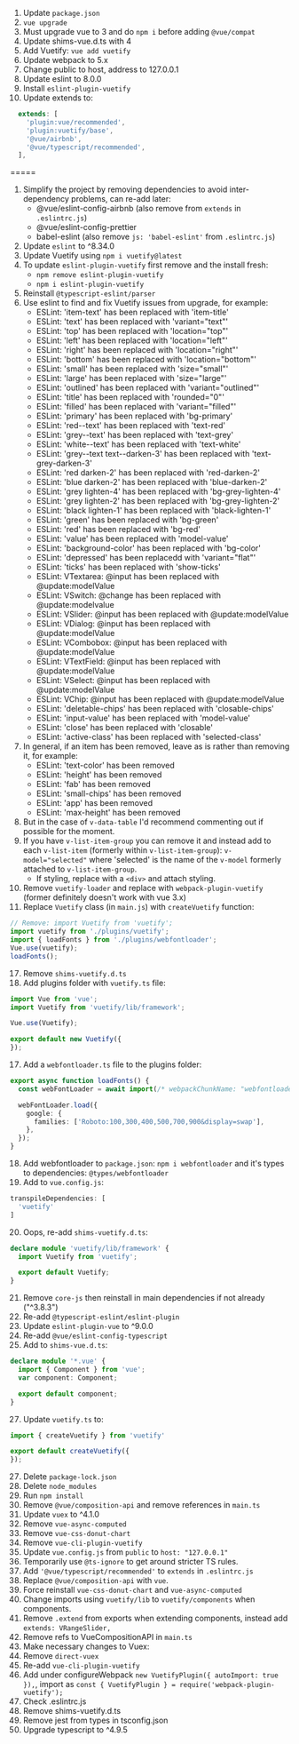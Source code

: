 1. Update `package.json`
2. `vue upgrade`
3. Must upgrade vue to 3 and do `npm i` before adding `@vue/compat`
4. Update shims-vue.d.ts with 4
5. Add Vuetify: `vue add vuetify`
6. Update webpack to 5.x
7. Change public to host, address to 127.0.0.1
8. Update eslint to 8.0.0
9. Install `eslint-plugin-vuetify`
10. Update extends to:
```js
  extends: [
    'plugin:vue/recommended',
    'plugin:vuetify/base',
    '@vue/airbnb',
    '@vue/typescript/recommended',
  ],
```



=====
1. Simplify the project by removing dependencies to avoid inter-dependency problems, can re-add later:
    - @vue/eslint-config-airbnb (also remove from `extends` in `.eslintrc.js`)
    - @vue/eslint-config-prettier
    - babel-eslint (also remove `js: 'babel-eslint'` from `.eslintrc.js`)
7. Update `eslint` to ^8.34.0
8. Update Vuetify using `npm i vuetify@latest`
9. To update `eslint-plugin-vuetify` first remove and the install fresh:
    - `npm remove eslint-plugin-vuetify`
    - `npm i eslint-plugin-vuetify`
10. Reinstall `@typescript-eslint/parser`
11. Use eslint to find and fix Vuetify issues from upgrade, for example:
    - ESLint: 'item-text' has been replaced with 'item-title'
    - ESLint: 'text' has been replaced with 'variant="text"'
    - ESLint: 'top' has been replaced with 'location="top"'
    - ESLint: 'left' has been replaced with 'location="left"'
    - ESLint: 'right' has been replaced with 'location="right"'
    - ESLint: 'bottom' has been replaced with 'location="bottom"'
    - ESLint: 'small' has been replaced with 'size="small"'
    - ESLint: 'large' has been replaced with 'size="large"'
    - ESLint: 'outlined' has been replaced with 'variant="outlined"'
    - ESLint: 'title' has been replaced with 'rounded="0"'
    - ESLint: 'filled' has been replaced with 'variant="filled"'
    - ESLint: 'primary' has been replaced with 'bg-primary'
    - ESLint: 'red--text' has been replaced with 'text-red'
    - ESLint: 'grey--text' has been replaced with 'text-grey'
    - ESLint: 'white--text' has been replaced with 'text-white'
    - ESLint: 'grey--text text--darken-3' has been replaced with 'text-grey-darken-3'
    - ESLint: 'red darken-2' has been replaced with 'red-darken-2'
    - ESLint: 'blue darken-2' has been replaced with 'blue-darken-2'
    - ESLint: 'grey lighten-4' has been replaced with 'bg-grey-lighten-4'
    - ESLint: 'grey lighten-2' has been replaced with 'bg-grey-lighten-2'
    - ESLint: 'black lighten-1' has been replaced with 'black-lighten-1'
    - ESLint: 'green' has been replaced with 'bg-green'
    - ESLint: 'red' has been replaced with 'bg-red'
    - ESLint: 'value' has been replaced with 'model-value'
    - ESLint: 'background-color' has been replaced with 'bg-color'
    - ESLint: 'depressed' has been replacedd with 'variant="flat"'
    - ESLint: 'ticks' has been replaced with 'show-ticks'
    - ESLint: VTextarea: @input has been replaced with @update:modelValue
    - ESLint: VSwitch: @change has been replaced with @update:modelvalue
    - ESLint: VSlider: @input has been replaced with @update:modelValue
    - ESLint: VDialog: @input has been replaced with @update:modelValue
    - ESLint: VCombobox: @input has been replaced with @update:modelValue
    - ESLint: VTextField: @input has been replaced with @update:modelValue
    - ESLint: VSelect: @input has been replaced with @update:modelValue
    - ESLint: VChip: @input has been replaced with @update:modelValue
    - ESLint: 'deletable-chips' has been replaced with 'closable-chips'
    - ESLint: 'input-value' has been replaced with 'model-value'
    - ESLint: 'close' has been replaced with 'closable'
    - ESLint: 'active-class' has been replaced with 'selected-class'
12. In general, if an item has been removed, leave as is rather than removing it, for example:
    - ESLint: 'text-color' has been removed
    - ESLint: 'height' has been removed
    - ESLint: 'fab' has been removed
    - ESLint: 'small-chips' has been removed
    - ESLint: 'app' has been removed
    - ESLint: 'max-height' has been removed
13. But in the case of `v-data-table` I'd recommend commenting out if possible for the moment.
14. If you have `v-list-item-group` you can remove it and instead add to each `v-list-item` (formerly within `v-list-item-group`): `v-model="selected"` where 'selected' is the name of the `v-model` formerly attached to `v-list-item-group`.
    - If styling, replace with a `<div>` and attach styling.
15. Remove `vuetify-loader` and replace with `webpack-plugin-vuetify` (former definitely doesn't work with vue 3.x)
16. Replace `Vuetify` class (in `main.js`) with `createVuetify` function:
```js
// Remove: import Vuetify from 'vuetify';
import vuetify from './plugins/vuetify';
import { loadFonts } from './plugins/webfontloader';
Vue.use(vuetify);
loadFonts();
```
17. Remove `shims-vuetify.d.ts`
18. Add plugins folder with `vuetify.ts` file:
```ts
import Vue from 'vue';
import Vuetify from 'vuetify/lib/framework';

Vue.use(Vuetify);

export default new Vuetify({
});
```
17. Add a `webfontloader.ts` file to the plugins folder:
```ts
export async function loadFonts() {
  const webFontLoader = await import(/* webpackChunkName: "webfontloader" */'webfontloader');

  webFontLoader.load({
    google: {
      families: ['Roboto:100,300,400,500,700,900&display=swap'],
    },
  });
}
```
18. Add webfontloader to `package.json`: `npm i webfontloader` and it's types to dependencies: `@types/webfontloader`
19. Add to `vue.config.js`:
```js
transpileDependencies: [
  'vuetify'
]
```
20. Oops, re-add `shims-vuetify.d.ts`:
```ts
declare module 'vuetify/lib/framework' {
  import Vuetify from 'vuetify';

  export default Vuetify;
}
```
21. Remove `core-js` then reinstall in main dependencies if not already ("^3.8.3")
22. Re-add `@typescript-eslint/eslint-plugin`
23. Update `eslint-plugin-vue` to ^9.0.0
24. Re-add `@vue/eslint-config-typescript`
26. Add to `shims-vue.d.ts`:
```ts
declare module '*.vue' {
  import { Component } from 'vue';
  var component: Component;

  export default component;
}
```
27. Update `vuetify.ts` to:
```ts
import { createVuetify } from 'vuetify'

export default createVuetify({
});
```
27. Delete `package-lock.json`
28. Delete `node_modules`
29. Run `npm install`
30. Remove `@vue/composition-api` and remove references in `main.ts`
31. Update `vuex` to ^4.1.0
32. Remove `vue-async-computed`
33. Remove `vue-css-donut-chart`
34. Remove `vue-cli-plugin-vuetify`
34. Update `vue.config.js` from `public` to `host: "127.0.0.1"`
35. Temporarily use `@ts-ignore` to get around stricter TS rules.
36. Add `'@vue/typescript/recommended'` to `extends` in `.eslintrc.js`
37. Replace `@vue/composition-api` with `vue`.
38. Force reinstall `vue-css-donut-chart` and `vue-async-computed`
40. Change imports using `vuetify/lib` to `vuetify/components` when components.
41. Remove `.extend` from exports when extending components, instead add `extends: VRangeSlider,`
42. Remove refs to VueCompositionAPI in `main.ts`
43. Make necessary changes to Vuex:
44. Remove `direct-vuex`
45. Re-add `vue-cli-plugin-vuetify`
46. Add under configureWebpack `new VuetifyPlugin({ autoImport: true }),`, import as `const { VuetifyPlugin } = require('webpack-plugin-vuetify');`
47. Check .eslintrc.js
48. Remove shims-vuetify.d.ts
49. Remove jest from types in tsconfig.json
50. Upgrade typescript to ^4.9.5
